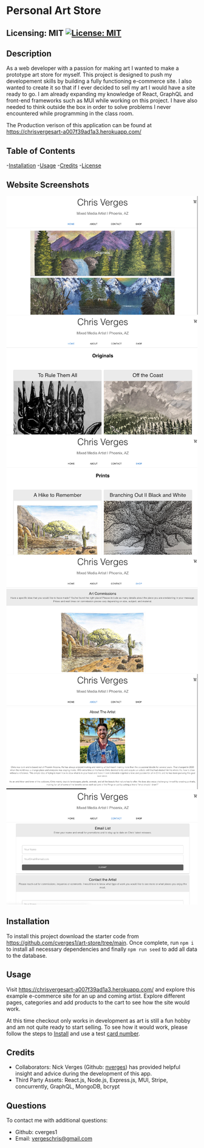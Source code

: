# Personal Art Store

## Licensing: MIT [![License: MIT](https://img.shields.io/badge/License-MIT-yellow.svg)](https://opensource.org/licenses/MIT)

## Description

As a web developer with a passion for making art I wanted to make a prototype art store for myself. This project is designed to push my developement skills by building a fully functioning e-commerce site. I also wanted to create it so that if I ever decided to sell my art I would have a site ready to go. I am already expanding my knowledge of React, GraphQL and front-end frameworks such as MUI while working on this project. I have also needed to think outside the box in order to solve problems I never encountered while programming in the class room.

The Production verison of this application can be found at https://chrisvergesart-a007f39ad1a3.herokuapp.com/

## Table of Contents

-[Installation](#installation) -[Usage](#usage) -[Credits](#credits) -[License](#license)

## Website Screenshots

![home-page](./assets/Screenshots/home.jpeg)
![originals-page](./assets/Screenshots/originals.jpeg)
![prints-page](./assets/Screenshots/prints.jpeg)
![commissions-page](./assets/Screenshots/art-commissions.jpeg)
![about-page](./assets/Screenshots/about.jpeg)
![contact-page](./assets/Screenshots/contact.jpeg)

## Installation

To install this project download the starter code from https://github.com/cverges1/art-store/tree/main. Once complete, run `npm i` to install all necessary dependencies and finally `npm run seed` to add all data to the database.

## Usage

Visit https://chrisvergesart-a007f39ad1a3.herokuapp.com/ and explore this example e-commerce site for an up and coming artist. Explore different pages, categories and add products to the cart to see how the site would work.

At this time checkout only works in development as art is still a fun hobby and am not quite ready to start selling. To see how it would work, please follow the steps to [Install](#installation) and use a test [card number](https://stripe.com/docs/testing?testing-method=card-numbers#visa).

## Credits

- Collaborators: Nick Verges (Github: [nverges](https://github.com/nverges)) has provided helpful insight and advice during the development of this app.
- Third Party Assets: React.js, Node.js, Express.js, MUI, Stripe, concurrently, GraphQL, MongoDB, bcrypt

## Questions

To contact me with additional questions:

- Github: cverges1
- Email: vergeschris@gmail.com
